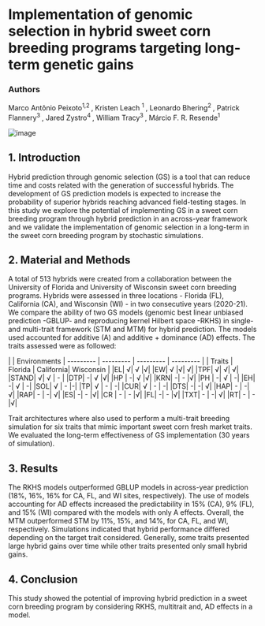 # Implementation of genomic selection in hybrid sweet corn breeding programs targeting long-term genetic gains

### Authors
Marco Antônio Peixoto<sup>1,2 </sup>, Kristen Leach <sup>1 </sup>, Leonardo Bhering<sup>2 </sup>, Patrick Flannery<sup>3 </sup>, Jared Zystro<sup>4 </sup>, William Tracy<sup>3 </sup>, Márcio F. R. Resende<sup>1 </sup>


![image](https://user-images.githubusercontent.com/59318360/177633208-152de0c7-6e41-4b83-b1f9-d4292ff0d7a9.png)

## 1. Introduction

Hybrid prediction through genomic selection (GS) is a tool that can reduce time and costs related with the generation of successful hybrids. The development of GS prediction models is expected to increase the probability of superior hybrids reaching advanced field-testing stages. In this study we explore the potential of implementing GS in a sweet corn breeding program through hybrid prediction in an across-year framework and we validate the implementation of genomic selection in a long-term in the sweet corn breeding program by stochastic simulations.

## 2. Material and Methods

A total of 513 hybrids were created from a collaboration between the University of Florida and University of Wisconsin sweet corn breeding programs. Hybrids were assessed in three locations - Florida (FL), California (CA), and Wisconsin (WI) - in two consecutive years (2020-21). We compare the ability of two GS models (genomic best linear unbiased prediction -GBLUP- and reproducing kernel Hilbert space -RKHS) in single- and multi-trait framework (STM and MTM) for hybrid prediction. The models used accounted for additive (A) and additive + dominance (AD) effects. The traits assessed were as followed:

|           | Environments
| --------- | --------- | --------- | --------- | 
| Traits    |	Florida	  | California|	Wisconsin |
|EL|	√|	√	|√|
|EW|	√	|√|	√|
|TPF|	√|	√|	√|
|STAND|	√|	√	| - |
|DTP|	 -|	√	|√|
|HP	| -|	√	|√|
|KRN|	 -|	 -	|√|
|PH	| -|	√	| -|
|EH|	 -|	√	| -|
|SOL|	√	| -	 |-|
|TP|	√	| -	| -|
|CUR|	√	| -	| -|
|DTS|	 -|	 -|	√|
|HAP|	 -	| -|	√|
|RAP|	 -	| -|	√|
|ES|	 -|	 -	|√|
|CR	| -	| -	|√|
|FL|	 -|	 -	|√|
|TXT|	 -	| -|	√|
|RT|	 -	| -	|√|


Trait architectures where also used to perform a multi-trait breeding simulation for six traits that mimic important sweet corn fresh market traits. We evaluated the long-term effectiveness of GS implementation (30 years of simulation). 

## 3. Results

The RKHS models outperformed GBLUP models in across-year prediction (18%, 16%, 16% for CA, FL, and WI sites, respectively). The use of models accounting for AD effects increased the predictability in 15% (CA), 9% (FL), and 15% (WI) compared with the models with only A effects. Overall, the MTM outperformed STM by 11%, 15%, and 14%, for CA, FL, and WI, respectively. Simulations indicated that hybrid performance differed depending on the target trait considered. Generally, some traits presented large hybrid gains over time while other traits presented only small hybrid gains. 


## 4. Conclusion

This study showed the potential of improving hybrid prediction in a sweet corn breeding program by considering RKHS, multitrait and, AD effects in a model. 


